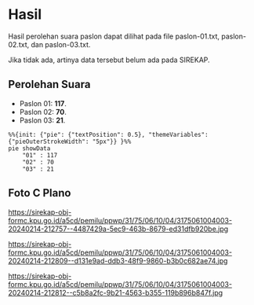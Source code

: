 # Hasil

Hasil perolehan suara paslon dapat dilihat pada file paslon-01.txt, paslon-02.txt, dan paslon-03.txt.

Jika tidak ada, artinya data tersebut belum ada pada SIREKAP.

## Perolehan Suara

 * Paslon 01: **117**.
 * Paslon 02: **70**.
 * Paslon 03: **21**.

```mermaid
%%{init: {"pie": {"textPosition": 0.5}, "themeVariables": {"pieOuterStrokeWidth": "5px"}} }%%
pie showData
    "01" : 117
    "02" : 70
    "03" : 21
```
## Foto C Plano

https://sirekap-obj-formc.kpu.go.id/a5cd/pemilu/ppwp/31/75/06/10/04/3175061004003-20240214-212757--4487429a-5ec9-463b-8679-ed31dfb920be.jpg

https://sirekap-obj-formc.kpu.go.id/a5cd/pemilu/ppwp/31/75/06/10/04/3175061004003-20240214-212809--d131e9ad-ddb3-48f9-9860-b3b0c682ae74.jpg

https://sirekap-obj-formc.kpu.go.id/a5cd/pemilu/ppwp/31/75/06/10/04/3175061004003-20240214-212812--c5b8a2fc-9b21-4563-b355-119b896b847f.jpg

